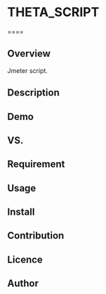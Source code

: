 # THETA_SCRIPT

====

## Overview
Jmeter script.

## Description

## Demo

## VS. 

## Requirement

## Usage

## Install

## Contribution

## Licence

## Author